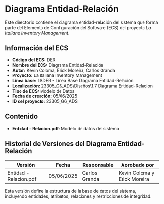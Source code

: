# Diagrama Entidad-Relación

Este directorio contiene el diagrama entidad-relación del sistema que forma parte del Elemento de Configuración del Software (ECS) del proyecto *La Italiana Inventory Management*.

## Información del ECS

- **Código del ECS:** DER  
- **Nombre del ECS:** Diagrama Entidad-Relación  
- **Autor:** Kevin Coloma, Erick Moreira, Carlos Granda
- **Proyecto:** La Italiana Inventory Management  
- **Línea base:** LBDER - Línea Base Diagrama Entidad-Relación  
- **Localización:** 23305_G6_ADS\Diseños\1.7 Diagrama Entidad-Relacion  
- **Tipo de ECS:** Modelo de Datos  
- **Fecha de creación:** 05/06/2025  
- **ID del proyecto:** 23305_G6_ADS  

## Contenido

- **Entidad - Relacion.pdf**: Modelo de datos del sistema

## Historial de Versiones del Diagrama Entidad-Relación

| Versión | Fecha | Responsable | Aprobado por |
|---------|-------|-------------|--------------|
| Entidad - Relacion.pdf | 05/06/2025 | Carlos Granda | Kevin Coloma y Erick Moreira |

Esta versión define la estructura de la base de datos del sistema, incluyendo entidades, atributos, relaciones y restricciones de integridad.
